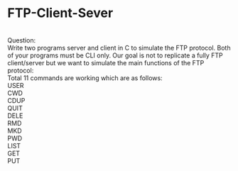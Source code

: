 # FTP-Client-Sever
<br />
Question:
<br />
Write two programs server and client in C to simulate the FTP protocol. Both of your programs must be CLI only. Our goal is not to replicate a fully FTP client/server but we want to simulate the main functions of the FTP protocol:
<br />
Total 11 commands are working which are as follows:
<br />
USER
<br />
CWD
<br />
CDUP
<br />
QUIT
<br />
DELE
<br />
RMD
<br />
MKD
<br />
PWD
<br />
LIST
<br />
GET
<br />
PUT
